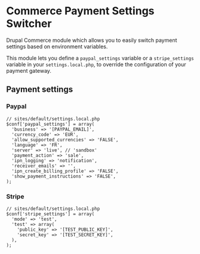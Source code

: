 Commerce Payment Settings Switcher
==================================

Drupal Commerce module which allows you to easily switch payment settings based on environment variables.

This module lets you define a ``paypal_settings`` variable or a ``stripe_settings`` variable in your ``settings.local.php``, to override the configuration of your payment gateway.

## Payment settings

### Paypal

```
// sites/default/settings.local.php
$conf['paypal_settings'] = array(
  'business' => '[PAYPAL_EMAIL]',
  'currency_code' => 'EUR',
  'allow_supported_currencies' => 'FALSE',
  'language' => 'FR',
  'server' => 'live', // 'sandbox'
  'payment_action' => 'sale',
  'ipn_logging' => 'notification',
  'receiver_emails' => '', 
  'ipn_create_billing_profile' => 'FALSE',
  'show_payment_instructions' => 'FALSE',
);
```

### Stripe

```
// sites/default/settings.local.php
$conf['stripe_settings'] = array(
  'mode' => 'test',
  'test' => array(
    'public_key' => '[TEST_PUBLIC_KEY]',
    'secret_key' => '[TEST_SECRET_KEY]',
  ),
);
```

